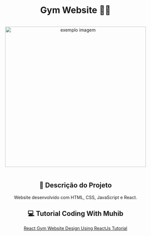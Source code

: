 <div align="center">
  <h1>Gym Website 🏋️‍♀️</h1>
</div>

<br>

<div align="center">
  <img src="https://cdn.discordapp.com/attachments/887544607599120404/1058569768640196638/gym-website.png" alt="exemplo imagem"  width="450px">
<div>

<br>

<div align="center">
  <h2>📝 Descrição do Projeto</h2>
  <p align="center">Website desenvolvido com HTML, CSS, JavaScript e React.</p>
</div>
 
<div align="center">
  <h2>💻 Tutorial Coding With Muhib</h2>
  
  [React Gym Website Design Using ReactJs Tutorial](https://www.youtube.com/watch?v=UVOs3rP3Ea0&t=3243s)
  
</div>
